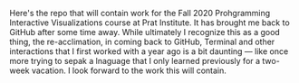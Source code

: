 Here's the repo that will contain work for the Fall 2020 Prohgramming Interactive Visualizations course at Prat Institute. It has brought me back to GitHub after some time away. 
While ultimately I recognize this as a good thing, the re-acclimation, in coming back to GitHub, Terminal and other interactions that I first worked with a year ago is a bit daunting — like once more trying to sepak a lnaguage that I only learned previously for a two-week vacation.
I look forward to the work this will contain.
